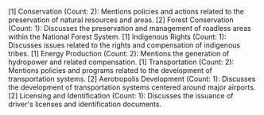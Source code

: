 [1] Conservation (Count: 2): Mentions policies and actions related to the preservation of natural resources and areas.
	[2] Forest Conservation (Count: 1): Discusses the preservation and management of roadless areas within the National Forest System.
[1] Indigenous Rights (Count: 1): Discusses issues related to the rights and compensation of indigenous tribes.
[1] Energy Production (Count: 2): Mentions the generation of hydropower and related compensation.
[1] Transportation (Count: 2): Mentions policies and programs related to the development of transportation systems.
	[2] Aerotropolis Development (Count: 1): Discusses the development of transportation systems centered around major airports.
	[2] Licensing and Identification (Count: 1): Discusses the issuance of driver's licenses and identification documents.

